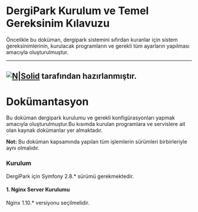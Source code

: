 # DergiPark Kurulum ve Temel Gereksinim Kılavuzu

Öncelikle bu doküman, dergipark sistemini sıfırdan kuranlar için sistem gereksinimlerinin, kurulacak programların ve gerekli tüm ayarların yapılması amacıyla oluşturulmuştur.

------
[![N|Solid](https://www.ankarateknokent.com/wp-content/uploads/2019/07/Yonca-Teknoloji-Logo.png)](https://nodesource.com/products/nsolid)
tarafından hazırlanmıştır.
------

# Dokümantasyon
Bu doküman dergipark kurulumu ve gerekli konfigürasyonları yapmak amacıyla oluşturulmuştur.Bu kısımda kurulan programlara ve servislere ait olan kaynak dokümanlar yer almaktadır. 

**Not:** Bu doküman kapsamında yapılan tüm işlemlerin sürümleri birbirleriyle aynı olmalıdır.

### Kurulum

DergiPark için Symfony 2.8.* sürümü gerekmektedir.
#### 1. Nginx Server Kurulumu 
Nginx 1.10.* versiyonu seçilmelidir.
